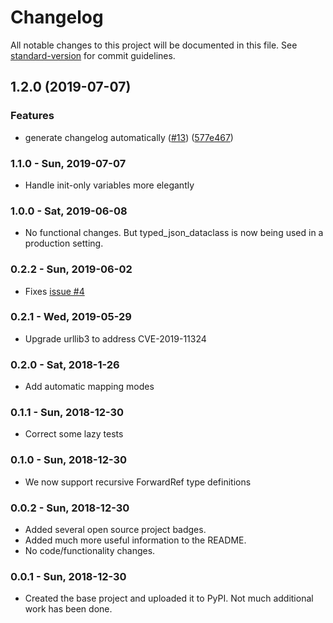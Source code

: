 # Changelog

All notable changes to this project will be documented in this file. See [standard-version](https://github.com/conventional-changelog/standard-version) for commit guidelines.

## 1.2.0 (2019-07-07)


### Features

* generate changelog automatically ([#13](https://github.com/abatilo/typed-json-dataclass/issues/13)) ([577e467](https://github.com/abatilo/typed-json-dataclass/commit/577e467))



### 1.1.0 - Sun, 2019-07-07
* Handle init-only variables more elegantly

### 1.0.0 - Sat, 2019-06-08
* No functional changes. But typed_json_dataclass is now being used in a
  production setting.

### 0.2.2 - Sun, 2019-06-02
* Fixes [issue #4](https://github.com/abatilo/typed-json-dataclass/issues/4)

### 0.2.1 - Wed, 2019-05-29
* Upgrade urllib3 to address CVE-2019-11324

### 0.2.0 - Sat, 2018-1-26
* Add automatic mapping modes

### 0.1.1 - Sun, 2018-12-30
* Correct some lazy tests

### 0.1.0 - Sun, 2018-12-30
* We now support recursive ForwardRef type definitions

### 0.0.2 - Sun, 2018-12-30
* Added several open source project badges.
* Added much more useful information to the README.
* No code/functionality changes.

### 0.0.1 - Sun, 2018-12-30
* Created the base project and uploaded it to PyPI. Not much additional work has
been done.
